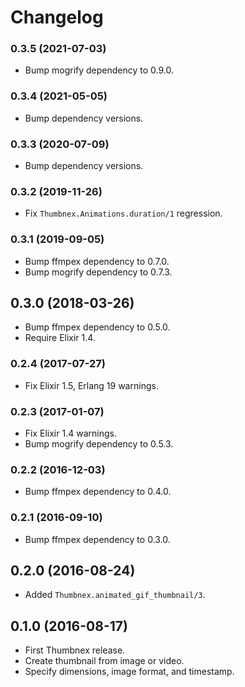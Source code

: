 # Changelog

### 0.3.5 (2021-07-03)

* Bump mogrify dependency to 0.9.0.

### 0.3.4 (2021-05-05)

* Bump dependency versions.

### 0.3.3 (2020-07-09)

* Bump dependency versions.

### 0.3.2 (2019-11-26)

* Fix `Thumbnex.Animations.duration/1` regression.

### 0.3.1 (2019-09-05)

* Bump ffmpex dependency to 0.7.0.
* Bump mogrify dependency to 0.7.3.

## 0.3.0 (2018-03-26)

* Bump ffmpex dependency to 0.5.0.
* Require Elixir 1.4.

### 0.2.4 (2017-07-27)

* Fix Elixir 1.5, Erlang 19 warnings.

### 0.2.3 (2017-01-07)

* Fix Elixir 1.4 warnings.
* Bump mogrify dependency to 0.5.3.

### 0.2.2 (2016-12-03)

* Bump ffmpex dependency to 0.4.0.

### 0.2.1 (2016-09-10)

* Bump ffmpex dependency to 0.3.0.

## 0.2.0 (2016-08-24)

* Added `Thumbnex.animated_gif_thumbnail/3`.

## 0.1.0 (2016-08-17)

* First Thumbnex release.
* Create thumbnail from image or video.
* Specify dimensions, image format, and timestamp.
